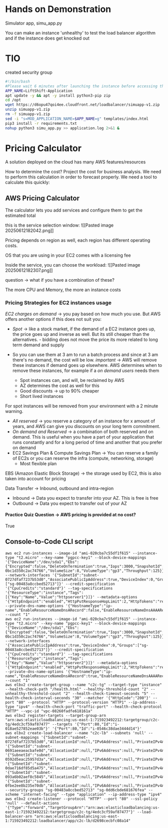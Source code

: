 # Hands on Demonstration

Simulator app, simu_app.py

You can make an instance 'unhealthy' to test the load balancer algorithm and if the instance does get knocked out 
# TIO

created security group


```bash
#!/bin/bash   
#Please wait 6 minutes after launching the instance before accessing the public IP address  
APP_NAME=LiftShift-Application  
apt update -y && apt -y install python3-pip zip  
cd /opt  
wget https://d6opu47qoi4ee.cloudfront.net/loadbalancer/simuapp-v1.zip  
unzip simuapp-v1.zip  
rm -f simuapp-v1.zip  
sed -i "s=MOD_APPLICATION_NAME=$APP_NAME=g" templates/index.html  
pip3 install -r requirements.txt  
nohup python3 simu_app.py >> application.log 2>&1 &
```



# Pricing Calculator

A solution deployed on the cloud has many AWS features/resources 

How to determine the cost? Project the cost for business analysis. We need to perform this calculation in order to forecast properly. We need a tool to calculate this quickly:

## AWS Pricing Calculator
The calculator lets you add services and configure them to get the estimated total

this is the service selection window:
![[Pasted image 20250612182042.png]]

Pricing depends on region as well, each region has different operating costs. 

OS that you are using in your EC2 comes with a licensing fee 

Inside the service, you can choose the workload:
![[Pasted image 20250612182307.png]]

question -> what if you have a combination of these?

The more CPU and Memory, the more an instance costs 

### Pricing Strategies for EC2 instances usage
*EC2 charges on demand* -> you pay based on how much you use. But AWS offers another options if this does not suit you:
- *Spot* -> like a stock market, if the demand of a EC2 instance goes up, the price goes up and inverse as well. But its still cheaper than the alternatives. - bidding does not move the price its more related to long term demand and supply 

- So you can use them at 3 am to run a batch process and since at 3 am there's no demand, the cost will be low. *important* -> AWS will remove these instances if demand goes up elsewhere. AWS determines when to remove these instances, for example if a *on demand users* needs them
	- Spot instances can, and will, be reclaimed by AWS
	- AZ determines the cost as well for this
	- Good discounts -> up to 90% cheaper
	- Short lived instances

For spot instances will be removed from your environment with a 2 minute warning. 

- *All reserved* -> you reserve a category of an instance for x amount of years, and AWS can give you discounts on your long term commitment.
- *On demand and Reserved* -> a combination of both reserved and on demand. This is useful when you have a part of your application that runs constantly and for a long period of time and another that you prefer on demand
- EC2 Savings Plan & Compute Savings Plan -> You can reserve a family of EC2s or you can reserve the infra (compute, networking, storage)
	- Most flexible plan


EBS (Amazon Elastic Block Storage) -> the storage used by EC2, this is also taken into account for pricing

Data Transfer -> Inbound, outbound and intra-region 
- Inbound -> Data you expect to transfer into your AZ. This is free is free 
- Outbound -> Data you expect to transfer out of your AZ


#### Practice Quiz Question -> AWS pricing is provided at no cost?
True 


## Console-to-Code CLI script
```
aws ec2 run-instances --image-id "ami-020cba7c55df1f615" --instance-type "t2.micro" --key-name "pgpcc-key1" --block-device-mappings '{"DeviceName":"/dev/sda1","Ebs":{"Encrypted":false,"DeleteOnTermination":true,"Iops":3000,"SnapshotId":"snap-0bc1d350c2ac74766","VolumeSize":8,"VolumeType":"gp3","Throughput":125}}' --network-interfaces '{"SubnetId":"subnet-0727dfaf7237b53d0","AssociatePublicIpAddress":true,"DeviceIndex":0,"Groups":["sg-00483a8ccbed52713"]}' --credit-specification '{"CpuCredits":"standard"}' --tag-specifications '{"ResourceType":"instance","Tags":[{"Key":"Name","Value":"httpserver1"}]}' --metadata-options '{"HttpEndpoint":"enabled","HttpPutResponseHopLimit":2,"HttpTokens":"required"}' --private-dns-name-options '{"HostnameType":"ip-name","EnableResourceNameDnsARecord":false,"EnableResourceNameDnsAAAARecord":false}' --count "1" 
aws ec2 run-instances --image-id "ami-020cba7c55df1f615" --instance-type "t2.micro" --key-name "pgpcc-key1" --block-device-mappings '{"DeviceName":"/dev/sda1","Ebs":{"Encrypted":false,"DeleteOnTermination":true,"Iops":3000,"SnapshotId":"snap-0bc1d350c2ac74766","VolumeSize":8,"VolumeType":"gp3","Throughput":125}}' --network-interfaces '{"AssociatePublicIpAddress":true,"DeviceIndex":0,"Groups":["sg-00483a8ccbed52713"]}' --credit-specification '{"CpuCredits":"standard"}' --tag-specifications '{"ResourceType":"instance","Tags":[{"Key":"Name","Value":"httpserver2"}]}' --metadata-options '{"HttpEndpoint":"enabled","HttpPutResponseHopLimit":2,"HttpTokens":"required"}' --private-dns-name-options '{"HostnameType":"ip-name","EnableResourceNameDnsARecord":true,"EnableResourceNameDnsAAAARecord":false}' --count "1" 
aws elbv2 create-target-group --name "c2c-tg" --target-type "instance" --health-check-path "/health.html" --healthy-threshold-count "2" --unhealthy-threshold-count "2" --health-check-timeout-seconds "5" --health-check-interval-seconds "30" --matcher '{"HttpCode":"200"}' --port "80" --protocol "HTTP" --protocol-version "HTTP1" --ip-address-type "ipv4" --health-check-port "traffic-port" --health-check-protocol "HTTP" --vpc-id "vpc-08260fadfe618161a" 
aws elbv2 register-targets --target-group-arn "arn:aws:elasticloadbalancing:us-east-1:715923492212:targetgroup/c2c-tg/4edc3cf59af87477" --targets '{"Port":80,"Id":"i-018ae527852eae03b"}' '{"Port":80,"Id":"i-0546c38dae3444d14"}' 
aws elbv2 create-load-balancer --name "c2c-lb" --subnets 'null' --subnet-mappings '{"SubnetId":"subnet-0727dfaf7237b53d0","AllocationId":null,"IPv6Address":null,"PrivateIPv4Address":null,"StaticIp":null}' '{"SubnetId":"subnet-0691aeeaeacbafe0d","AllocationId":null,"IPv6Address":null,"PrivateIPv4Address":null,"StaticIp":null}' '{"SubnetId":"subnet-0592d5eac25957d3a","AllocationId":null,"IPv6Address":null,"PrivateIPv4Address":null,"StaticIp":null}' '{"SubnetId":"subnet-0dae716df85d5a475","AllocationId":null,"IPv6Address":null,"PrivateIPv4Address":null,"StaticIp":null}' '{"SubnetId":"subnet-093a6b02aef8c5845","AllocationId":null,"IPv6Address":null,"PrivateIPv4Address":null,"StaticIp":null}' '{"SubnetId":"subnet-0fbe2ee8b235e70db","AllocationId":null,"IPv6Address":null,"PrivateIPv4Address":null,"StaticIp":null}' --security-groups "sg-00483a8ccbed52713" "sg-0dd6cbde681676fea" --scheme "internet-facing" --type "application" --ip-address-type "ipv4" 
aws elbv2 create-listener --protocol "HTTP" --port "80" --ssl-policy 'null' --default-actions '{"Type":"forward","TargetGroupArn":"arn:aws:elasticloadbalancing:us-east-1:715923492212:targetgroup/c2c-tg/4edc3cf59af87477"}' --load-balancer-arn "arn:aws:elasticloadbalancing:us-east-1:715923492212:loadbalancer/app/c2c-lb/d2698cecbfc08a14" 
```